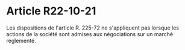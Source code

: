 # Article R22-10-21

<p>Les dispositions de l'article R. 225-72 ne s'appliquent pas lorsque les actions de la société sont admises aux négociations sur un marché réglementé.</p>